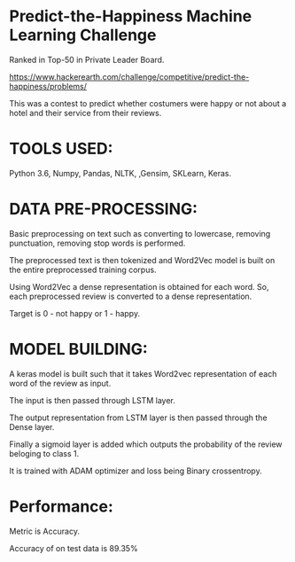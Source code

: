 # Predict-the-Happiness Machine Learning Challenge

Ranked in Top-50 in Private Leader Board.

https://www.hackerearth.com/challenge/competitive/predict-the-happiness/problems/

This was a contest to predict whether costumers were happy or not about a hotel and their service from their reviews.

# TOOLS USED:

Python 3.6, Numpy, Pandas, NLTK, ,Gensim, SKLearn, Keras. 

# DATA PRE-PROCESSING:

Basic preprocessing on text such as converting to lowercase, removing punctuation, removing stop words is performed.

The preprocessed text is then tokenized and Word2Vec model is built on the entire preprocessed training corpus.

Using Word2Vec a dense representation is obtained for each word. So, each preprocessed review is converted to a dense representation.

Target is 0 - not happy or 1 - happy.

# MODEL BUILDING:

A keras model is built such that it takes Word2vec representation of each word of the review as input.

The input is then passed through LSTM layer.

The output representation from LSTM layer is then passed through the Dense layer.

Finally a sigmoid layer is added which outputs the probability of the review beloging to class 1.

It is trained with ADAM optimizer and loss being Binary crossentropy.

# Performance:

Metric is Accuracy.

Accuracy of on test data is 89.35%


